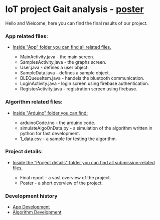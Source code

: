 # IoT project Gait analysis - [poster](https://github.com/assaflovton/IoT-project-Gait-analysis/blob/main/Project%20details/Poster.pdf)

Hello and Welcome, here you can find the final results of our project. 

### App related files:

- [Inside "App" folder you can find all related files.](https://github.com/assaflovton/IoT-project-Gait-analysis/tree/main/App)

  - MainActivity.java - the main screen.
  - SamplesActivity.java - the graphs screen.
  - User.java - defines a user object.
  - SampleData.java - defines a sample object.
  - BLEQueueItem.java - handels the bluetooth communication.
  - LoginActivity.java - login screen using firebase authentication.
  - RegisterActivity.java - registration screen using firebase.

### Algorithm related files:

- [Inside "Arduino" folder you can find:](https://github.com/assaflovton/IoT-project-Gait-analysis/tree/main/Arduino)

  - arduinoCode.ino - the arduino code.
  - simulateAlgoOnData.py - a simulation of the algorithm written in python for fast development.
  - 1_data.csv - a sample for testing the algorithm.

### Project details:

- [Inside the "Project details" folder you can find all submission-related files.](https://github.com/assaflovton/IoT-project-Gait-analysis/tree/main/Project%20details)

  - Final report - a vast overview of the project.
  - Poster - a short overview of the project.

### Development history

- [App Development](https://github.com/assaflovton/ibmbleandroid)
- [Algorithm Development](https://github.com/assaflovton/GaitAnalysis) 
